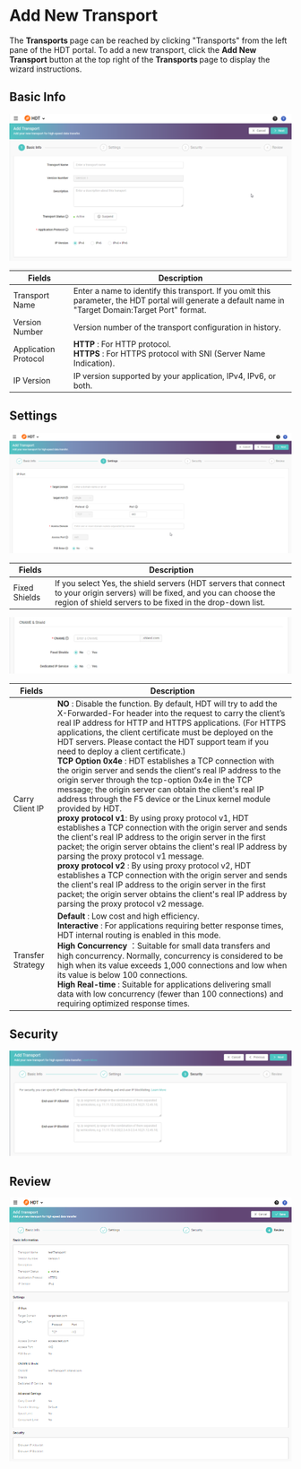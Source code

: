 # Add New Transport

The <strong> Transports </strong> page can be reached by clicking "Transports" from the left pane of the HDT portal.
To add a new transport, click the **Add New Transport** button at the top right of the <strong> Transports </strong> page to display the wizard instructions.

## Basic Info
![null](</docs/resources/images/transports/add-transport-basic-info.png>)

| Fields               | Description   |
| -------------------- | ------------- |
| Transport Name       | Enter a name to identify this transport. If you omit this parameter, the HDT portal will generate a default name in "Target Domain:Target Port" format. |
| Version Number       | Version number of the transport configuration in history. |
| Application Protocol | <strong> HTTP </strong>: For HTTP protocol. <br> <strong> HTTPS </strong>: For HTTPS protocol with SNI (Server Name Indication). |
| IP Version           | IP version supported by your application, IPv4, IPv6, or both. |

## Settings
![null](</docs/resources/images/transports/add-transport-settings-1.png>)

| Fields               | Description   |
| -------------------- | ------------- |
| Fixed Shields        | If you select Yes, the shield servers (HDT servers that connect to your origin servers) will be fixed, and you can choose the region of shield servers to be fixed in the drop-down list. |


![null](</docs/resources/images/transports/add-transport-settings-2.png>)

| Fields               | Description   |
| -------------------- | ------------- |
| Carry Client IP      | <strong> NO </strong>: Disable the function. By default, HDT will try to add the X-Forwarded-For header into the request to carry the client’s real IP address for HTTP and HTTPS applications. (For HTTPS applications, the client certificate must be deployed on the HDT servers. Please contact the HDT support team if you need to deploy a client certificate.) <br> <strong> TCP Option 0x4e </strong>: HDT establishes a TCP connection with the origin server and sends the client's real IP address to the origin server through the tcp-option 0x4e in the TCP message; the origin server can obtain the client's real IP address through the F5 device or the Linux kernel module provided by HDT. <br> <strong>proxy protocol v1</strong>: By using proxy protocol v1, HDT establishes a TCP connection with the origin server and sends the client's real IP address to the origin server in the first packet; the origin server obtains the client's real IP address by parsing the proxy protocol v1 message. <br> <strong>proxy protocol v2 </strong>: By using proxy protocol v2, HDT establishes a TCP connection with the origin server and sends the client's real IP address to the origin server in the first packet; the origin server obtains the client's real IP address by parsing the proxy protocol v2 message.|
|Transfer Strategy     | <strong> Default </strong>: Low cost and high efficiency. <br> <strong> Interactive </strong>: For applications requiring better response times, HDT internal routing is enabled in this mode. <br> <strong> High Concurrency </strong>：Suitable for small data transfers and high concurrency. Normally, concurrency is considered to be high when its value exceeds 1,000 connections and low when its value is below 100 connections. <br> <strong> High Real-time </strong>: Suitable for applications delivering small data with low concurrency (fewer than 100 connections) and requiring optimized response times. |

## Security
![null](</docs/resources/images/transports/add-transport-security.png>)

## Review
![null](</docs/resources/images/transports/add-transport-review.png>)

